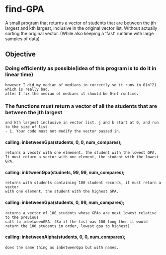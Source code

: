 # find-GPA
  A small program that returns a vector of students that are between the jth largest and kth largest, inclusive in the original vector       list. Without actually sorting the original vector. (While also keeping a 'fast' runtime with large samples of data)

## Objective
  ### Doing efficiently as possible(idea of this program is to do it in linear time)
    however I did my median of medians in correctly so it runs in 0(n^2) which is really bad.
    after I fix the median of medians it should be 0(n) runtime.
  
 ### The functions must return a vector of all the students that are between the jth largest
    and kth largest inclusive in vector list. j and k start at 0, and run to the size of list
    - 1. Your code must not modify the vector passed in.
   
   #### calling: inbetweenGpa(students, 0, 0, num_compares);
    returns a vecotr with one elmenent. the student with the lowest GPA.
    It must return a vector with one element, the student with the lowest GPA. 
    
  #### calling: inbtweenGpa(studnets, 99, 99, num_compares);
    returns with students containing 100 student records, it must return a vector
    with one element, the student with the highest GPA. 
    
  #### calling: inbetweenGpa(students, 0, 99, num_compares);
    returns a vector of 100 students whose GPAs are next lowest relative to the previous
    call to inbetweenGPA. (So if the list was 100 long then it would return the 100 students in order, lowest gpa to highest).

    
 #### calling: inbetweenAlpha(students, 0, 0, num_compares);
    does the same thing as inbetweenGpa but with names.
